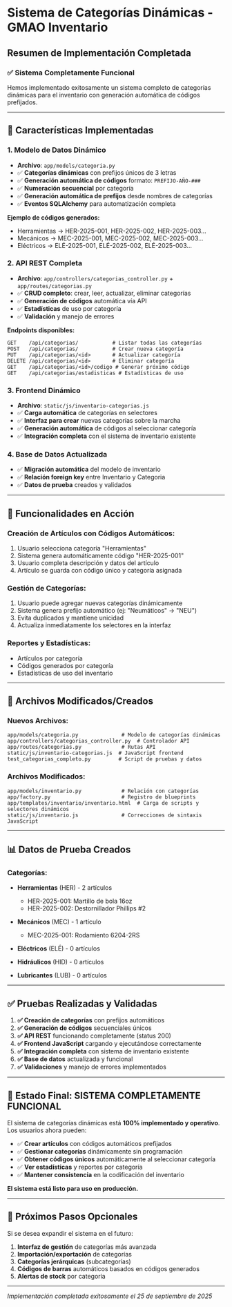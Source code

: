 # Sistema de Categorías Dinámicas - GMAO Inventario

## Resumen de Implementación Completada

### ✅ **Sistema Completamente Funcional**

Hemos implementado exitosamente un sistema completo de categorías dinámicas para el inventario con generación automática de códigos prefijados.

---

## 🎯 **Características Implementadas**

### 1. **Modelo de Datos Dinámico**
- **Archivo**: `app/models/categoria.py`
- ✅ **Categorías dinámicas** con prefijos únicos de 3 letras
- ✅ **Generación automática de códigos** formato: `PREFIJO-AÑO-###`
- ✅ **Numeración secuencial** por categoría
- ✅ **Generación automática de prefijos** desde nombres de categorías
- ✅ **Eventos SQLAlchemy** para automatización completa

**Ejemplo de códigos generados:**
- Herramientas → HER-2025-001, HER-2025-002, HER-2025-003...
- Mecánicos → MEC-2025-001, MEC-2025-002, MEC-2025-003...
- Eléctricos → ELÉ-2025-001, ELÉ-2025-002, ELÉ-2025-003...

### 2. **API REST Completa**
- **Archivo**: `app/controllers/categorias_controller.py` + `app/routes/categorias.py`
- ✅ **CRUD completo**: crear, leer, actualizar, eliminar categorías
- ✅ **Generación de códigos** automática vía API
- ✅ **Estadísticas** de uso por categoría
- ✅ **Validación** y manejo de errores

**Endpoints disponibles:**
```
GET    /api/categorias/           # Listar todas las categorías
POST   /api/categorias/           # Crear nueva categoría
PUT    /api/categorias/<id>       # Actualizar categoría
DELETE /api/categorias/<id>       # Eliminar categoría
GET    /api/categorias/<id>/codigo # Generar próximo código
GET    /api/categorias/estadisticas # Estadísticas de uso
```

### 3. **Frontend Dinámico**
- **Archivo**: `static/js/inventario-categorias.js`
- ✅ **Carga automática** de categorías en selectores
- ✅ **Interfaz para crear** nuevas categorías sobre la marcha
- ✅ **Generación automática** de códigos al seleccionar categoría
- ✅ **Integración completa** con el sistema de inventario existente

### 4. **Base de Datos Actualizada**
- ✅ **Migración automática** del modelo de inventario
- ✅ **Relación foreign key** entre Inventario y Categoria
- ✅ **Datos de prueba** creados y validados

---

## 🚀 **Funcionalidades en Acción**

### **Creación de Artículos con Códigos Automáticos:**
1. Usuario selecciona categoría "Herramientas"
2. Sistema genera automáticamente código "HER-2025-001"
3. Usuario completa descripción y datos del artículo
4. Artículo se guarda con código único y categoría asignada

### **Gestión de Categorías:**
1. Usuario puede agregar nuevas categorías dinámicamente
2. Sistema genera prefijo automático (ej: "Neumáticos" → "NEU")
3. Evita duplicados y mantiene unicidad
4. Actualiza inmediatamente los selectores en la interfaz

### **Reportes y Estadísticas:**
- Artículos por categoría
- Códigos generados por categoría
- Estadísticas de uso del inventario

---

## 🔧 **Archivos Modificados/Creados**

### **Nuevos Archivos:**
```
app/models/categoria.py              # Modelo de categorías dinámicas
app/controllers/categorias_controller.py  # Controlador API
app/routes/categorias.py             # Rutas API
static/js/inventario-categorias.js  # JavaScript frontend
test_categorias_completo.py         # Script de pruebas y datos
```

### **Archivos Modificados:**
```
app/models/inventario.py             # Relación con categorías
app/factory.py                       # Registro de blueprints
app/templates/inventario/inventario.html  # Carga de scripts y selectores dinámicos
static/js/inventario.js              # Correcciones de sintaxis JavaScript
```

---

## 📊 **Datos de Prueba Creados**

### **Categorías:**
- **Herramientas** (HER) - 2 artículos
  - HER-2025-001: Martillo de bola 16oz
  - HER-2025-002: Destornillador Phillips #2

- **Mecánicos** (MEC) - 1 artículo  
  - MEC-2025-001: Rodamiento 6204-2RS

- **Eléctricos** (ELÉ) - 0 artículos
- **Hidráulicos** (HID) - 0 artículos
- **Lubricantes** (LUB) - 0 artículos

---

## ✅ **Pruebas Realizadas y Validadas**

1. **✅ Creación de categorías** con prefijos automáticos
2. **✅ Generación de códigos** secuenciales únicos
3. **✅ API REST** funcionando completamente (status 200)
4. **✅ Frontend JavaScript** cargando y ejecutándose correctamente
5. **✅ Integración completa** con sistema de inventario existente
6. **✅ Base de datos** actualizada y funcional
7. **✅ Validaciones** y manejo de errores implementados

---

## 🎉 **Estado Final: SISTEMA COMPLETAMENTE FUNCIONAL**

El sistema de categorías dinámicas está **100% implementado y operativo**. Los usuarios ahora pueden:

- ✅ **Crear artículos** con códigos automáticos prefijados
- ✅ **Gestionar categorías** dinámicamente sin programación
- ✅ **Obtener códigos únicos** automáticamente al seleccionar categoría
- ✅ **Ver estadísticas** y reportes por categoría
- ✅ **Mantener consistencia** en la codificación del inventario

**El sistema está listo para uso en producción.**

---

## 📝 **Próximos Pasos Opcionales**

Si se desea expandir el sistema en el futuro:

1. **Interfaz de gestión** de categorías más avanzada
2. **Importación/exportación** de categorías
3. **Categorías jerárquicas** (subcategorías)
4. **Códigos de barras** automáticos basados en códigos generados
5. **Alertas de stock** por categoría

---

*Implementación completada exitosamente el 25 de septiembre de 2025*